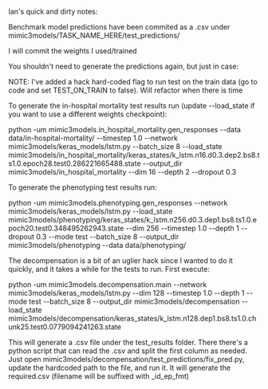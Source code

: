 Ian's quick and dirty notes:

Benchmark model predictions have been commited as a .csv under mimic3models/TASK_NAME_HERE/test_predictions/

I will commit the weights I used/trained

You shouldn't need to generate the predictions again, but just in case:

NOTE: I've added a hack hard-coded flag to run test on the train data (go to code and set TEST_ON_TRAIN to false). Will refactor when there is time

To generate the in-hospital mortality test results run (update --load_state if you want to use a different weights checkpoint):

python -um mimic3models.in_hospital_mortality.gen_responses --data data/in-hospital-mortality/ --timestep 1.0  --network mimic3models/keras_models/lstm.py  --batch_size 8 --load_state mimic3models/in_hospital_mortality/keras_states/k_lstm.n16.d0.3.dep2.bs8.ts1.0.epoch28.test0.286221665488.state  --output_dir mimic3models/in_hospital_mortality --dim 16  --depth 2 --dropout 0.3

To generate the phenotyping test results run:

python -um mimic3models.phenotyping.gen_responses --network mimic3models/keras_models/lstm.py --load_state mimic3models/phenotyping/keras_states/k_lstm.n256.d0.3.dep1.bs8.ts1.0.epoch20.test0.348495262943.state --dim 256 --timestep 1.0 --depth 1 --dropout 0.3 --mode test --batch_size 8 --output_dir mimic3models/phenotyping --data data/phenotyping/

The decompensation is a bit of an uglier hack since I wanted to do it quickly, and it takes a while for the tests to run. First execute:

   python -um mimic3models.decompensation.main --network mimic3models/keras_models/lstm.py --dim 128 --timestep 1.0 --depth 1 --mode test --batch_size 8 --output_dir mimic3models/decompensation --load_state mimic3models/decompensation/keras_states/k_lstm.n128.dep1.bs8.ts1.0.chunk25.test0.0779094241263.state
   
This will generate a .csv file under the test_results folder. There there's a python script that can read the .csv and split the first column as needed. Just open mimic3models/decompensation/test_predictions/fix_pred.py, update the hardcoded path to the file, and run it. It will generate the required.csv (filename will be suffixed with _id_ep_fmt)






